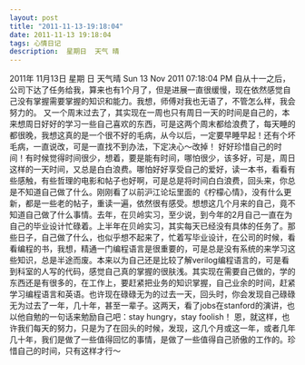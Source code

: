 ```yaml
---
layout: post
title: "2011-11-13-19:18:04"
date: 2011-11-13 19:18:04
tags: 心情日记
description:  星期日  天气 晴
---
```

2011年 11月13日  星期 日  天气晴    Sun 13 Nov 2011 07:18:04 PM
自从十一之后，公司下达了任务给我，算来也有1个月了，但是进展一直很缓慢，现在依然感觉自己没有掌握需要掌握的知识和能力。我想，师傅对我也无语了，不管怎么样，我会努力的。
又一个周末过去了，其实现在一周也只有周日一天的时间是自己的，本来想周日好好的学习一些自己喜欢的东西，可是这两个周末都给浪费了，每天睡的都很晚，我想这真的是一个很不好的毛病，从今以后，一定要早睡早起！还有个坏毛病，一直说改，可是一直找不到办法，下定决心～改掉！
好好珍惜自己的时间！有时候觉得时间很少，想着，要是能有时间，哪怕很少，该多好，可是，周日这样的一天时间，又总是白白浪费。哪怕好好享受自己的爱好，读一本书，看看有些感触，有些哲理的电影和帖子也好啊，可是总是将时间白白浪费，回头来，你总是不知道自己做了什么。刚刚看了以前沪江论坛里面的《柠檬心情》，没有什么更新，都是一些老的帖子，重读一遍，依然很有感受。想想这几个月来的自己，竟不知道自己做了什么事情。去年，在贝岭实习，至少说，到今年的2月自己一直在为自己的毕业设计忙碌着。上半年在贝岭实习，其实每天已经没有具体的任务了。那些日子，自己做了什么，也似乎想不起来了，忙着写毕业设计，在公司的时候，看看编程的书，我想，精通一门编程语言是很重要的，可是总是没有系统的来学习这些知识，总是半途而废。本来以为自己还是比较了解verilog编程语言的，可是看到科室的人写的代码，感觉自己真的掌握的很肤浅。其实现在需要自己做的，学的东西还是有很多的，在工作上，要赶紧把业务的知识掌握，自己业余的时间，赶紧学习编程语言和英语。也许现在碌碌无为的过去一天，回头时，你会发现自己碌碌无为过去了一年，几十年，甚至一辈子。这两天，看了jobs在stanford的演讲，也以他自勉的一句话来勉励自己吧：stay hungry，stay foolish！
恩，就这样，也许我们每天的努力，只是为了在回头的时候，发现，这几个月或这一年，或者几年几十年，我们是做了一些值得回忆的事情，是做了一些值得自己骄傲的工作的。珍惜自己的时间，只有这样才行～
